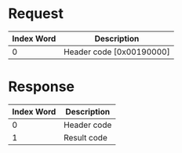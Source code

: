 # Request

| Index Word | Description                |
|------------|----------------------------|
| 0          | Header code \[0x00190000\] |

# Response

| Index Word | Description |
|------------|-------------|
| 0          | Header code |
| 1          | Result code |